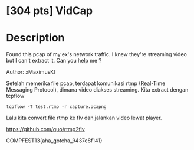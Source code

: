 # [304 pts] VidCap
# Description
Found this pcap of my ex's network traffic. I knew they're streaming video but I can't extract it. Can you help me ?

Author: xMaximusKl


Setelah memerika file pcap, terdapat komunikasi rtmp (Real-Time Messaging Protocol), dimana video diakses streaming. Kita extract dengan tcpflow

```
tcpflow -T test.rtmp -r capture.pcapng
```

Lalu kita convert file rtmp ke flv dan jalankan video lewat player.

https://github.com/quo/rtmp2flv


COMPFEST13{aha_gotcha_9437e8f141}